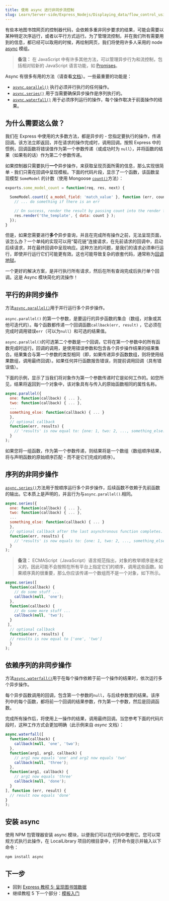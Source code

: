 ```yaml
---
title: 使用 async 进行非同步流控制
slug: Learn/Server-side/Express_Nodejs/Displaying_data/flow_control_using_async
---
```

有些本地图书馆网页的控制器代码，会依赖多重非同步要求的结果，可能会需要以某种特定次序运行，或者以平行方式运行。为了管理流控制，并在我们所有需要用到的信息，都已经可以取用的时候，再绘制网页，我们将使用许多人采用的 node [async](https://www.npmjs.com/package/async) 模组。

> **备注：** 在 JavaScript 中有许多其他方法，可以管理异步行为和流控制，包括相对较新的 JavaScript 语言功能，如 [Promises](/zh-CN/docs/Mozilla/Add-ons/Techniques/Promises)。

Async 有很多有用的方法（请查看[文档](http://caolan.github.io/async/docs.html)）。一些最重要的功能是：

- [`async.parallel()`](http://caolan.github.io/async/docs.html#parallel) 执行必须并行执行的任何操作。
- [`async.series()`](http://caolan.github.io/async/docs.html#series) 用于当需要确保异步操作是序列执行的。
- [`async.waterfall()`](http://caolan.github.io/async/docs.html#waterfall) 用于必须序列运行的操作，每个操作取决于前面操作的结果。

## 为什么需要这么做？

我们在 Express 中使用的大多数方法，都是异步的 - 您指定要执行的操作，传递回调。该方法立即返回，并在请求的操作完成时，调用回调。按照 Express 中的惯例，回调函数将错误值作为第一个参数传递（或成功时为 `null`），并将函数的结果（如果有的话）作为第二个参数传递。

如果控制器只需要执行**一个**异步操作，来获取呈现页面所需的信息，那么实现很简单 - 我们只需在回调中呈现模板。下面的代码片段，显示了一个函数，该函数呈现模型 `SomeModel` 的计数（使用 Mongoose [`count()`](http://mongoosejs.com/docs/api.html#model_Model.count)方法）：

```js
exports.some_model_count = function(req, res, next) {

  SomeModel.count({ a_model_field: 'match_value' }, function (err, count) {
    // ... do something if there is an err

    // On success, render the result by passing count into the render function (here, as the variable 'data').
    res.render('the_template', { data: count } );
  });
}
```

但是，如果您需要进行**多个**异步查询，并且在完成所有操作之前，无法呈现页面，该怎么办？一个单纯的实现可以用“菊花链”连接请求，在先前请求的回调中，启动后续请求，并在最终回调中呈现响应。这种方法的问题，是我们的请求必须串行运行，即使并行运行它们可能更有效。这也可能导致复杂的嵌套代码，通常称为[回调地狱](http://callbackhell.com/)。

一个更好的解决方案，是并行执行所有请求，然后在所有查询完成后执行单个回调。这是 Async 模块简化的流操作！

## 平行的非同步操作

方法[`async.parallel()`](https://caolan.github.io/async/docs.html#parallel)用于并行运行多个异步操作。

`async.parallel()` 的第一个参数，是要运行的异步函数的集合（数组，对象或其他可迭代的）。每个函数都传递一个回调函数`callback(err, result)` ，它必须在完成时调用错误`err`（可以为`null`）和可选的结果值。

`async.parallel()`的可选第二个参数是一个回调，它将在第一个参数中的所有函数完成时运行。回调的调用，是使用错误参数和包含各个异步操作结果的结果集合。结果集合与第一个参数的类型相同（即，如果传递异步函数数组，则将使用结果数组，调用最终回调）。如果任何并行函数报告错误，则提前调用回调（具有错误值）。

下面的示例，显示了当我们将对象作为第一个参数传递时它是如何工作的。如您所见，结果将返回到一个对象中，该对象具有与传入的原始函数相同的属性名称。

```js
async.parallel({
  one: function(callback) { ... },
  two: function(callback) { ... },
  ...
  something_else: function(callback) { ... }
  },
  // optional callback
  function(err, results) {
    // 'results' is now equal to: {one: 1, two: 2, ..., something_else: some_value}
  }
);
```

如果您将一组函数，作为第一个参数传递，则结果将是一个数组（数组顺序结果，将与声明函数的原始顺序匹配 - 而不是它们完成的顺序）。

## 序列的非同步操作

[`async.series()`](https://caolan.github.io/async/docs.html#series)方法用于按顺序运行多个异步操作，后续函数不依赖于先前函数的输出。它本质上是声明的，并且行为与`async.parallel()`.相同。

```js
async.series({
  one: function(callback) { ... },
  two: function(callback) { ... },
  ...
  something_else: function(callback) { ... }
  },
  // optional callback after the last asynchronous function completes.
  function(err, results) {
    // 'results' is now equals to: {one: 1, two: 2, ..., something_else: some_value}
  }
);
```

> **备注：** ECMAScript（JavaScript）语言规范指出，对象的枚举顺序是未定义的，因此可能不会按照在所有平台上指定它们的顺序，调用这些函数。如果顺序真的很重要，那么你应该传递一个数组而不是一个对象，如下所示。

```js
async.series([
  function(callback) {
    // do some stuff ...
    callback(null, 'one');
  },
  function(callback) {
    // do some more stuff ...
    callback(null, 'two');
  }
 ],
  // optional callback
  function(err, results) {
  // results is now equal to ['one', 'two']
  }
);
```

## 依赖序列的非同步操作

方法[`async.waterfall()`](http://caolan.github.io/async/docs.html#waterfall)用于在每个操作依赖于前一个操作的结果时，依次运行多个异步操作。

每个异步函数调用的回调，包含第一个参数的`null`，与后续参数里的结果。该序列中的每个函数，都将前一个回调的结果参数，作为第一个参数，然后是回调函数。

完成所有操作后，将使用上一操作的结果，调用最终回调。当您参考下面的代码片段时，这种工作方式会更加明确（此示例来自 _async_ 文档）：

```js
async.waterfall([
  function(callback) {
    callback(null, 'one', 'two');
  },
  function(arg1, arg2, callback) {
    // arg1 now equals 'one' and arg2 now equals 'two'
    callback(null, 'three');
  },
  function(arg1, callback) {
    // arg1 now equals 'three'
    callback(null, 'done');
  }
], function (err, result) {
  // result now equals 'done'
}
);
```

## 安装 async

使用 NPM 包管理器安装 async 模块，以便我们可以在代码中使用它。您可以常规方式执行此操作，在 LocalLibrary 项目的根目录中，打开命令提示并输入以下命令：

```bash
npm install async
```

## 下一步

- 回到 [Express 教程 5: 呈现图书馆数据](/zh-CN/docs/Learn/Server-side/Express_Nodejs/Displaying_data)
- 继续教程 5 下一个部分：[模板入门](/zh-CN/docs/Learn/Server-side/Express_Nodejs/Displaying_data/Template_primer)
